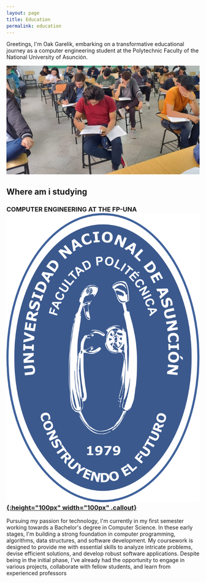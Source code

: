 ```yaml
---
layout: page
title: Education
permalink: education
---
```

Greetings, I'm Oak Garelik, embarking on a transformative educational journey as a computer engineering student at the Polytechnic Faculty of the National University of Asunción.

<img src="assets/img/yo en clase.jpeg">

## Where am i studying

### COMPUTER ENGINEERING AT THE FP-UNA<a href="https://www.pol.una.py//" rel="some text">![img](assets/img/logos/fpuna_logo_institucional.svg){:height="100px" width="100px" .callout}</a>

Pursuing my passion for technology, I'm currently in my first semester working towards a Bachelor's degree in Computer Science. In these early stages, I'm building a strong foundation in computer programming, algorithms, data structures, and software development. My coursework is designed to provide me with essential skills to analyze intricate problems, devise efficient solutions, and develop robust software applications. Despite being in the initial phase, I've already had the opportunity to engage in various projects, collaborate with fellow students, and learn from experienced professors
